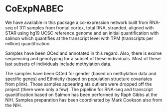 # CoExpNABEC

We have available in this package a co-expression network built from RNA-seq of 311 samples from frontal cortex, total RNA, stranded, aligned with STAR using hg19 UCSC reference genome and an initial quantification with salmon which quantifies at the transcript level with TPM (transcripts per million) quantification. 

Samples have been QCed and annotated in this regard. Also, there is exome sequencing and genotyping for a subset of these individuals. Most of these last subsets of individuals include methylation data.

The samples have been QCed for gender (based on methylation data and specific genes) and Ethnicity (based on population structure covariates from plink). Those samples appearing ats outliers were dropped off the project (there were only a few). 
The pipeline for RNA-seq and transcript quantification based on Salmon has been performed by Raph Gibbs at the NIH. Samples preparation has been coordinated by Mark Cookson also from the NIH.



